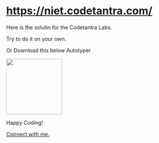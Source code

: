 # https://niet.codetantra.com/

Here is the solutin for the Codetantra Labs.

Try to do it on your own.

Or Download this below Autotyper 
<p><a href="https://github.com/krsatyam7/autotyper" target="blank"><img align="center" src="https://user-images.githubusercontent.com/110342305/201330633-87e29306-e52f-4982-81b3-546a036837f8.gif" height="150"></a>

Happy Coding!

[Connect with me.](https://linktr.ee/krsatyam7)
</p>

